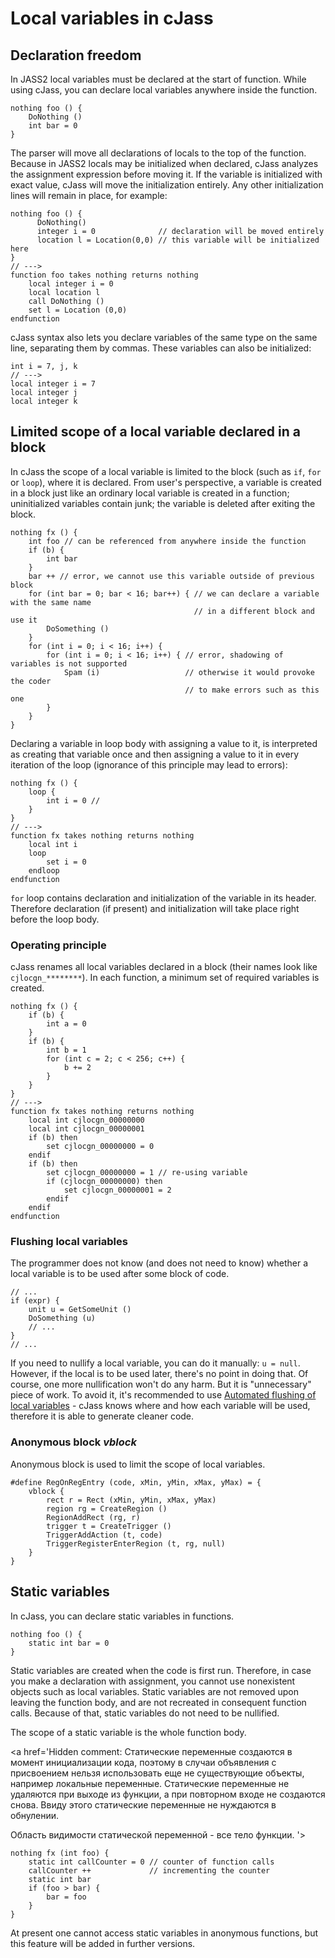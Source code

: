 # Local variables in cJass #

## Declaration freedom ##

In JASS2 local variables must be declared at the start of function. While using cJass, you can declare local variables anywhere inside the function.

```
nothing foo () {
    DoNothing ()
    int bar = 0
}
```

The parser will move all declarations of locals to the top of the function.
Because in JASS2 locals may be initialized when declared, cJass analyzes the assignment expression before moving it. If the variable is initialized with exact value, cJass will move the initialization entirely. Any other initialization lines will remain in place, for example:

<a href='Hidden comment: 
Парсер перенесет в начало функции объявления всех локальных переменных. Так, как в JASS2 вместе с объявлением, переменная может быть инициализирована, cJass анализирует присваемое ей значение перед переносом в начало. Инициализация переменных явными значениями однозначно переносится вместе с соответствуюшими переменными. Остальные строки инициализации переменных остаются на местах объявления, например:
'></a>

```
nothing foo () {
      DoNothing()
      integer i = 0              // declaration will be moved entirely
      location l = Location(0,0) // this variable will be initialized here
}
// --->
function foo takes nothing returns nothing
    local integer i = 0
    local location l
    call DoNothing ()
    set l = Location (0,0)
endfunction
```

cJass syntax also lets you declare variables of the same type on the same line, separating them by commas. These variables can also be initialized:

```
int i = 7, j, k
// --->
local integer i = 7
local integer j
local integer k
```

## Limited scope of a local variable declared in a block ##

In cJass the scope of a local variable is limited to the block (such as `if`, `for` or `loop`), where it is declared. From user's perspective, a variable is created in a block just like an ordinary local variable is created in a function; uninitialized variables contain junk; the variable is deleted after exiting the block.

<a href='Hidden comment: 
С точки зрения пользователя переменная создается при входе в блок точно также, как создается обычная локальная переменная при входе в функцию; не инициализированная переменная содержит мусор; переменная удаляется после выхода из блока.
'></a>

```
nothing fx () {
    int foo // can be referenced from anywhere inside the function
    if (b) {
        int bar
    }
    bar ++ // error, we cannot use this variable outside of previous block
    for (int bar = 0; bar < 16; bar++) { // we can declare a variable with the same name
                                         // in a different block and use it
        DoSomething ()
    }
    for (int i = 0; i < 16; i++) {
        for (int i = 0; i < 16; i++) { // error, shadowing of variables is not supported
            Spam (i)                   // otherwise it would provoke the coder
                                       // to make errors such as this one
        }
    }
}
```

Declaring a variable in loop body with assigning a value to it, is interpreted as creating that variable once and then assigning a value to it in every iteration of the loop (ignorance of this principle may lead to errors):

<a href='Hidden comment: 
Объявление переменной в теле цикла с присвоением ей значения будет интерпретировано как однократное создание переменной и присвоение ей указанного значения в каждой итерации цикла (непонимание этого принципа может приводить к ошибкам):
'></a>

```
nothing fx () {
    loop {
        int i = 0 //
    }
}
// --->
function fx takes nothing returns nothing
    local int i
    loop
        set i = 0
    endloop
endfunction
```

`for` loop contains declaration and initialization of the variable in  its header. Therefore declaration (if present) and initialization will take place right before the loop body.

<a href='Hidden comment: 
поэтому при его использование объявление (если оно есть) и инициализация переменной происходит непосредственно перед телом цикла.
'></a>

### Operating principle ###

cJass renames all local variables declared in a block (their names look like `cjlocgn_********`).  In each function, a minimum set of required variables is created.

<a href='Hidden comment: 
cJass переименовывает все локальные переменные, объявленные в блоке (их имена имеют вид cjlocgn_********). В каждой функции создается минимальный набор необходимых переменных:
'></a>

```
nothing fx () {
    if (b) {
        int a = 0
    }
    if (b) {
        int b = 1
        for (int c = 2; c < 256; c++) {
            b += 2
        }
    }
}
// --->
function fx takes nothing returns nothing
    local int cjlocgn_00000000
    local int cjlocgn_00000001
    if (b) then
        set cjlocgn_00000000 = 0
    endif
    if (b) then
        set cjlocgn_00000000 = 1 // re-using variable
        if (cjlocgn_00000000) then
            set cjlocgn_00000001 = 2
        endif
    endif
endfunction
```

### Flushing local variables ###

The programmer does not know (and does not need to know) whether a local variable is to be used after some block of code.

<a href='Hidden comment: 
Фактически, программист не знает (и ему не зачем знать) будет ли, и если да - то как переменная использована после какой либо области кода:
'></a>

```
// ...
if (expr) {
    unit u = GetSomeUnit ()
    DoSomething (u)
    // ...
}
// ...
```

If you need to nullify a local variable, you can do it manually: `u = null`. However, if the local is to be used later, there's no point in doing that. Of course, one more nullification won't do any harm. But it is "unnecessary" piece of work. To avoid it, it's recommended to use [Automated flushing of local variables](http://code.google.com/p/cjass/wiki/LocalsVariablesFlushingENG#Automatic_flushing) - cJass knows where and how each variable will be used, therefore it is able to generate cleaner code.

<a href='Hidden comment: 
При этом конечно можно обнулить переменную вручную: u = null, однако если переменная будет использована дальше, то данное действие становится бессмысленный. Конечно, в лишнем обнулении нет ничего страшного. Тем не менее это "лишняя" работа. Для ее избежания рекомендуется использовать  [http://code.google.com/p/cjass/wiki/LocalsVariablesFlushingRU#Автоматическое_обнуление автоматическое обнуление локальных переменных] - cJass, зная, как и где какая переменная используется будет генерировать более чистый код.
'></a>

### Anonymous block _vblock_ ###

Anonymous block is used to limit the scope of local variables.

<a href='Hidden comment: 
Анонимный блок используется для разграничения области видимости локальных переменных.
'></a>

```
#define RegOnRegEntry (code, xMin, yMin, xMax, yMax) = {
    vblock {
        rect r = Rect (xMin, yMin, xMax, yMax)
        region rg = CreateRegion ()
        RegionAddRect (rg, r)
        trigger t = CreateTrigger ()
        TriggerAddAction (t, code)
        TriggerRegisterEnterRegion (t, rg, null)
    }
}
```

<a href='Hidden comment: 
Без анонимного блока создание подобного макроса было бы заметно усложнено.
'></a>

## Static variables ##

In cJass, you can declare static variables in functions.

```
nothing foo () {
    static int bar = 0
}
```

Static variables are created when the code is first run. Therefore, in case you make a declaration with assignment, you cannot use nonexistent objects such as local variables. Static variables are not removed upon leaving the function body, and are not recreated in consequent function calls. Because of that, static variables do not need to be nullified.

The scope of a static variable is the whole function body.

<a href='Hidden comment: 
Статические переменные создаются в момент инициализации кода, поэтому в случаи объявления с присвоением нельзя использовать еще не существующие объекты, например локальные переменные. Статические переменные не удаляются при выходе из функции, а при повторном входе не создаются снова. Ввиду этого статические переменные не нуждаются в обнулении.

Область видимости статической переменной - все тело функции.
'></a>

```
nothing fx (int foo) {
    static int callCounter = 0 // counter of function calls
    callCounter ++             // incrementing the counter
    static int bar
    if (foo > bar) {
        bar = foo
    }
}
```

At present one cannot access static variables in anonymous functions, but this feature will be added in further versions.

<a href='Hidden comment: 
В настоящий момент нельзя получить доступ к статической переменной из анонимной функции, однако в следующих версиях такая возможность будет добавлена.
'></a>